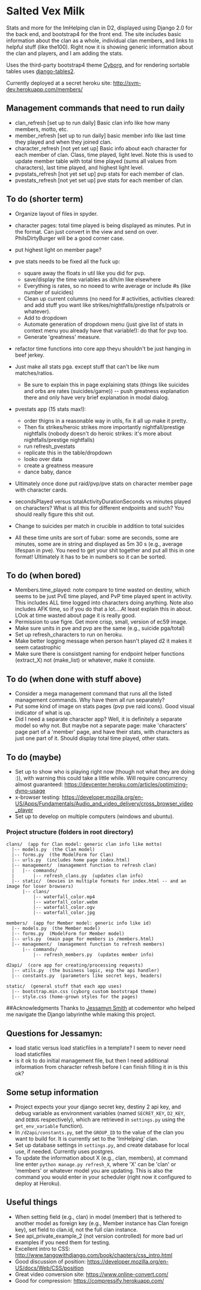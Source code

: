 # Salted Vex Milk
Stats and more for the ImHelping clan in D2, displayed using Django 2.0 for the back end, and bootstrap4 for the front end. The site includes basic information about the clan as a whole, individual clan members, and links to helpful stuff (like the100). Right now it is showing generic information about the clan and players, and I am adding the stats.

Uses the third-party bootstrap4 theme [Cyborg](https://bootswatch.com/cyborg/), and for rendering sortable tables uses  [django-tables2](https://django-tables2.readthedocs.io/en/latest/pages/tutorial.html).

Currently deployed at a secret heroku site:
http://svm-dev.herokuapp.com/members/

## Management commands that need to run daily
- clan_refresh [set up to run daily]
    Basic clan info like how many members, motto, etc.
- member_refresh [set up to run daily]
    basic member info like last time they played and when they joined clan.
- character_refresh [not yet set up]
    Basic info about each character for each member of clan. Class, time played, light level. Note this is used to update member table with total time played (sums all values from characters), last time played, and highest light level.
- pvpstats_refresh [not yet set up]
    pvp stats for each member of clan.
- pvestats_refresh [not yet set up]
    pve stats for each member of clan.

## To do (shorter term)
- Organize layout of files in spyder.
- character pages: total time played is being displayed as minutes. Put in the format. Can just convert in the view and send on over. PhilsDirtyBurger will be a good corner case.
- put highest light on member page?
- pve stats needs to be fixed all the fuck up:
    - square away the floats in util like you did for pvp.
    - save/display the time variables as d/h/m like elsewhere
    - Everything is rates, so no noeed to write average or include #s (like number of suicides)
    - Clean up current columns (no need for # activities, activities cleared: and add stuff you want like strikes/nightfalls/prestige nfs/patrols or whatever).
    - Add to dropdown
    - Automate generation of dropdown menu (just give list of stats in context menu you already have that variable!): do that for pvp too.
    - Generate 'greatness' measure.
- refactor time functions into core app theyu shouldn't be just hanging in beef jerkey.
- Just make all stats pga. except stuff that can't be like num matches/ratios.
    - Be sure to explain this in page explaining stats (things like suicides and orbs are rates (suicides/game)) -- push greatness explanation there and only have very brief explanation in modal dialog.
- pvestats app (15 stats max!):
    - order thigns in a reasonable way in utils, fix it all up make it pretty.
    - Then fix strikes/heroic strikes more importantly nightfall/prestige nightfalls
        (nobody doesn't do heroic strikes: it's more about nightfalls/prestige nightfalls)
    - run refresh_pvestats
    - replicate this in the table/dropdown
    - looko over data
    - create a greatness measure
    - dance baby, dance

- Ultimately once done put raid/pvp/pve stats on character member page with character cards.
- secondsPlayed versus totalActivityDurationSeconds vs minutes played on characters? What is all this for different endpoints and such? You should really figure this shit out.
- Change to suicides per match in crucible in addition to total suicides
- All these time units are sort of fubar: some are seconds, some are minutes, some are in string and displayed as 5m 30 s (e.g., average lifespan in pve). You need to get your shit together and put all this in one format! Ultimately it has to be in numbers so it can be sorted.

## To do (when bored)
- Members.time_played: note compare to time wasted on destiny, which seems to be just PvE time played, and PvP time played spent in activity. This includes ALL time logged into characters doing anything. Note also includes AFK time, so if you do that a lot....At least explain this in about. LOok at time wasted about page it is really good.
- Permission to use figre. Get more crisp, small, version of ec59 image.
- Make sure units in pve and pvp are the same (e.g., suicide pga/total)
- Set up refresh_characters to run on heroku.
- Make better logging message when person hasn't played d2 it makes it seem catastrophic
- Make sure there is consistgent naming for endpoint helper functions (extract_X) not (make_list) or whatever, make it consiste.

## To do (when done with stuff above)
- Consider a mega management command that runs all the listed management commands. Why have them all run separately?
- Put some kind of image on stats pages (pvp pve raid icons). Good visual indicator of what is up.
- Did I need a separate character app? Well, it is definitely a separate model so why not. But maybe not a separate page: make 'characters' page part of a 'member' page, and have their stats, with characters as just one part of it. Should display total time played, other stats.

## To do (maybe)
- Set up to show who is playing right now (though not what they are doing :)), with warning this could take a little while. Will require concurrency almost guaranteed: https://devcenter.heroku.com/articles/optimizing-dyno-usage
- x-browser testing:
    https://developer.mozilla.org/en-US/Apps/Fundamentals/Audio_and_video_delivery/cross_browser_video_player
- Set up to develop on multiple computers (windows and ubuntu).

### Project structure (folders in root directory)
    clans/  (app for Clan model: generic clan info like motto)    
      |-- models.py  (the Clan model)    
      |-- forms.py  (the ModelForm for Clan)    
      |-- urls.py  (includes home page index.html)    
      |-- management/  (management function to refresh clan)
      |   |-- commands/  
      |       |-- refresh_clans.py  (updates clan info)
      |-- static/  (movies in multiple formats for index.html -- and an image for loser browsers)
          |-- clans/
              |-- waterfall_color.mp4
              |-- waterfall_color.webm
              |-- waterfall_color.ogv
              |-- waterfall_color.jpg

    members/  (app for Member model: generic info like id)     
      |-- models.py  (the Member model)    
      |-- forms.py  (ModelForm for Member model)    
      |-- urls.py  (main page for members is /members.html)     
      |-- management/  (management function to refresh members)
          |-- commands/
              |-- refresh_members.py  (updates member info)

    d2api/  (core app for creating/processing requests)   
      |-- utils.py  (the business logic, esp the api handler)    
      |-- constants.py  (parameters like secret keys, headers)   

    static/  (general stuff that each app uses)
      |-- bootstrap.min.css (cyborg custom bootstrap4 theme)
      |-- style.css (home-grown styles for the pages)

##Acknowledgments
Thanks to [Jessamyn Smith](https://www.codementor.io/jessamynsmith) at codementor who helped me navigate the Django labyrinthe while making this project.

## Questions for Jessamyn:
- load static versus load staticfiles in a template? I seem to never need load staticfiles
- is it ok to do initial management file, but then I need additional information from character refresh before I can finish filling it in is this ok?


## Some setup information
- Project expects your your django secret key, destiny 2 api key, and debug variable as environment variables (named `SECRET_KEY`, `D2_KEY`, and `DEBUG` respectively), which are retrieved in `settings.py` using the `get_env_variable` function).
- In `/d2api/constants.py`, set the `GROUP_ID` to the value of the clan you want to build for. It is currently set to the 'ImHelping' clan.
- Set up database settings in `settings.py`, and create database for local use, if needed. Currently uses postgres.
- To update the information about X (e.g., clan, members), at command line enter `python manage.py refresh_X`, where 'X' can be 'clan' or 'members' or whatever model you are updating. This is also the command you would enter in your scheduler (right now it configured to deploy at Heroku).


## Useful things
- When setting field (e.g., clan) in model (member) that is tethered to another model as foreign key (e.g., Member instance has Clan foreign key), set field to clan.id, not the full clan instance.
- See  api_private_example_2 (not version controlled) for more bad url examples if you need them for testing.
- Excellent intro to CSS: http://www.tangowithdjango.com/book/chapters/css_intro.html
- Good discussion of position: https://developer.mozilla.org/en-US/docs/Web/CSS/position
- Great video conversion site: https://www.online-convert.com/
- Good for compression: https://compressify.herokuapp.com/
